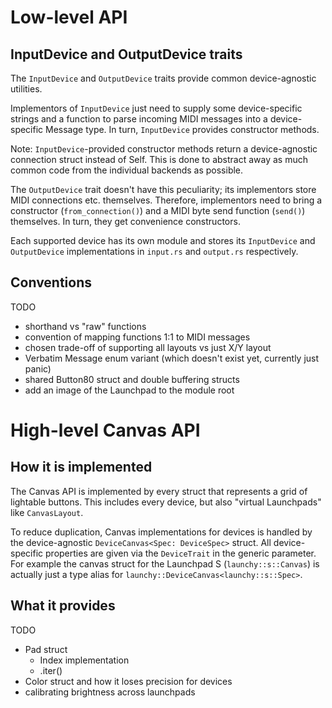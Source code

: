 # Low-level API

## InputDevice and OutputDevice traits

The `InputDevice` and `OutputDevice` traits provide common device-agnostic utilities.

Implementors of `InputDevice` just need to supply some device-specific strings and a function to
parse incoming MIDI messages into a device-specific Message type. In turn, `InputDevice` provides
constructor methods.

Note: `InputDevice`-provided constructor methods return a device-agnostic connection struct instead
of Self. This is done to abstract away as much common code from the individual backends as possible.

The `OutputDevice` trait doesn't have this peculiarity; its implementors store MIDI connections etc.
themselves. Therefore, implementors need to bring a constructor (`from_connection()`) and a MIDI
byte send function (`send()`) themselves. In turn, they get convenience constructors.

Each supported device has its own module and stores its `InputDevice` and `OutputDevice`
implementations in `input.rs` and `output.rs` respectively.

## Conventions

TODO
- shorthand vs "raw" functions
- convention of mapping functions 1:1 to MIDI messages
- chosen trade-off of supporting all layouts vs just X/Y layout
- Verbatim Message enum variant (which doesn't exist yet, currently just panic)
- shared Button80 struct and double buffering structs
- add an image of the Launchpad to the module root

# High-level Canvas API

## How it is implemented

The Canvas API is implemented by every struct that represents a grid of lightable buttons. This
includes every device, but also "virtual Launchpads" like `CanvasLayout`.

To reduce duplication, Canvas implementations for devices is handled by the device-agnostic
`DeviceCanvas<Spec: DeviceSpec>` struct. All device-specific properties are given via the
`DeviceTrait` in the generic parameter. For example the canvas struct for the Launchpad S
(`launchy::s::Canvas`) is actually just a type alias for `launchy::DeviceCanvas<launchy::s::Spec>`.

## What it provides

TODO
- Pad struct
  - Index<Pad> implementation
  - .iter()
- Color struct and how it loses precision for devices
- calibrating brightness across launchpads
